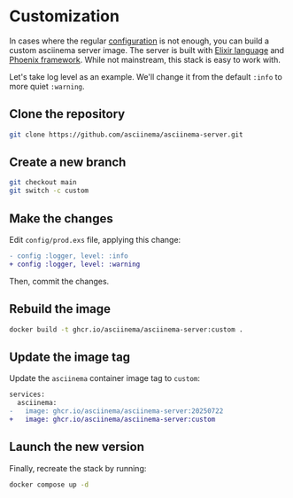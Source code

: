 # Customization

In cases where the regular [configuration](configuration.md) is not enough, you
can build a custom asciinema server image. The server is built with [Elixir
language](https://elixir-lang.org/) and [Phoenix
framework](https://www.phoenixframework.org/). While not mainstream, this stack
is easy to work with.

Let's take log level as an example. We'll change it from the default `:info` to
more quiet `:warning`.

## Clone the repository

```sh
git clone https://github.com/asciinema/asciinema-server.git
```

## Create a new branch

```sh
git checkout main
git switch -c custom
```

## Make the changes

Edit `config/prod.exs` file, applying this change:

```diff
- config :logger, level: :info
+ config :logger, level: :warning
```

Then, commit the changes.

## Rebuild the image

```sh
docker build -t ghcr.io/asciinema/asciinema-server:custom .
```

## Update the image tag

Update the `asciinema` container image tag to `custom`:

```diff title="docker-compose.yml"
services:
  asciinema:
-   image: ghcr.io/asciinema/asciinema-server:20250722
+   image: ghcr.io/asciinema/asciinema-server:custom
```

## Launch the new version

Finally, recreate the stack by running:

```sh
docker compose up -d
```
